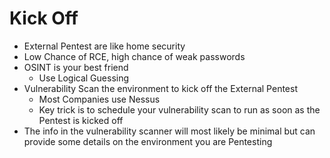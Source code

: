# Kick Off

- External Pentest are like home security
- Low Chance of RCE, high chance of weak passwords
- OSINT is your best friend
    - Use Logical Guessing
- Vulnerability Scan the environment to kick off the External Pentest
    - Most Companies use Nessus
    - Key trick is to schedule your vulnerability scan to run as soon as the Pentest is kicked off
- The info in the vulnerability scanner will most likely be minimal but can provide some details on the environment you are Pentesting